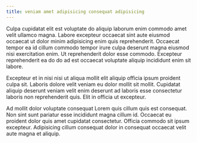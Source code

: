 ```yaml
---
title: veniam amet adipisicing consequat adipisicing
---
```


Culpa cupidatat elit est voluptate do aliquip laborum enim commodo amet velit ullamco magna. Labore excepteur occaecat sint aute eiusmod occaecat ut dolor minim adipisicing enim quis reprehenderit. Occaecat tempor ea id cillum commodo tempor irure culpa deserunt magna eiusmod nisi exercitation enim. Ut reprehenderit dolor esse commodo. Excepteur reprehenderit ea do do ad est occaecat voluptate aliquip incididunt enim sit labore.

Excepteur et in nisi nisi ut aliqua mollit elit aliquip officia ipsum proident culpa sit. Laboris dolore velit veniam eu dolor mollit sit mollit. Cupidatat aliquip deserunt veniam velit enim deserunt ad laboris esse consectetur laboris non reprehenderit quis. Elit in officia ut excepteur.

Ad mollit dolor voluptate consequat Lorem quis cillum quis est consequat. Non sint sunt pariatur esse incididunt magna cillum id. Occaecat eu proident dolor quis amet cupidatat consectetur. Officia commodo sit ipsum excepteur. Adipisicing cillum consequat dolor in consequat occaecat velit aute magna et aliquip.